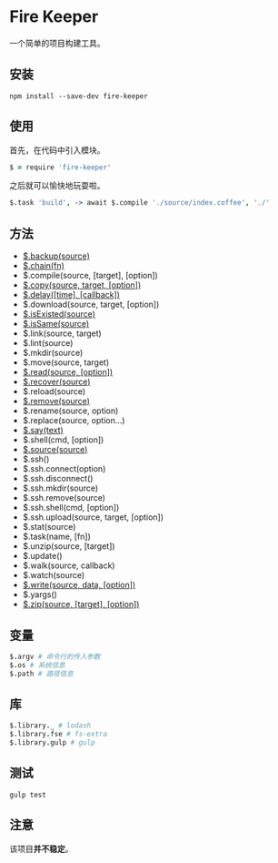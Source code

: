 # Fire Keeper

一个简单的项目构建工具。

## 安装

```shell
npm install --save-dev fire-keeper
```

## 使用

首先，在代码中引入模块。

```coffeescript
$ = require 'fire-keeper'
```

之后就可以愉快地玩耍啦。

```coffeescript
$.task 'build', -> await $.compile './source/index.coffee', './'
```

## 方法

- [$.backup(source)](doc/backup.md)
- [$.chain(fn)](doc/chain.md)
- $.compile(source, [target], [option])
- [$.copy(source, target, [option])](doc/copy.md)
- [$.delay([time], [callback])](doc/delay.md)
- $.download(source, target, [option])
- [$.isExisted(source)](doc/isExisted.md)
- [$.isSame(source)](doc/isSame.md)
- $.link(source, target)
- $.lint(source)
- $.mkdir(source)
- $.move(source, target)
- [$.read(source, [option])](doc/read.md)
- [$.recover(source)](doc/recover.md)
- $.reload(source)
- [$.remove(source)](doc/remove.md)
- $.rename(source, option)
- $.replace(source, option...)
- [$.say(text)](doc/say.md)
- $.shell(cmd, [option])
- [$.source(source)](doc/source.md)
- $.ssh()
- $.ssh.connect(option)
- $.ssh.disconnect()
- $.ssh.mkdir(source)
- $.ssh.remove(source)
- $.ssh.shell(cmd, [option])
- $.ssh.upload(source, target, [option])
- $.stat(source)
- $.task(name, [fn])
- $.unzip(source, [target])
- $.update()
- $.walk(source, callback)
- $.watch(source)
- [$.write(source, data, [option])](doc/write.md)
- $.yargs()
- [$.zip(source, [target], [option])](doc/zip.md)

## 变量

```coffeescript
$.argv # 命令行的传入参数
$.os # 系统信息
$.path # 路径信息
```

## 库

```coffeescript
$.library._ # lodash
$.library.fse # fs-extra
$.library.gulp # gulp
```

## 测试

```shell
gulp test
```

## 注意

该项目**并不稳定**。